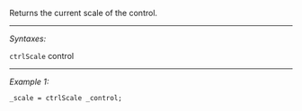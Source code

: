 Returns the current scale of the control.


---
*Syntaxes:*

`ctrlScale` control

---
*Example 1:*

```sqf
_scale = ctrlScale _control;
```